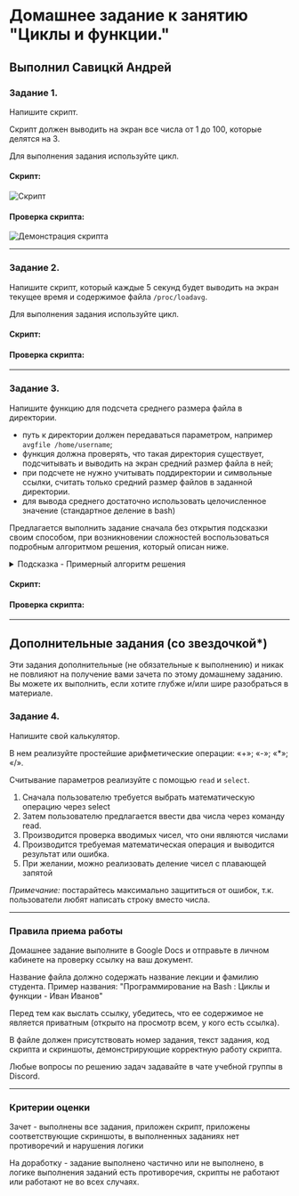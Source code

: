 # Домашнее задание к занятию "Циклы и функции." 

## Выполнил Савицкй Андрей

### Задание 1.

Напишите скрипт.

Скрипт должен выводить на экран все числа от 1 до 100, которые делятся на 3.

Для выполнения задания используйте цикл.

#### Скрипт:

![Скрипт](https://github.com/user-attachments/assets/6321f202-71b2-462b-ac28-bc1263ea9e24)

#### Проверка скрипта:

![Демонстрация скрипта](https://github.com/user-attachments/assets/cc43fe98-5616-4989-8822-46b08b75e15f)

------
### Задание 2.

Напишите скрипт, который каждые 5 секунд будет выводить на экран текущее время и содержимое файла `/proc/loadavg`.

Для выполнения задания используйте цикл.
#### Скрипт:

#### Проверка скрипта:

------
### Задание 3.

Напишите функцию для подсчета среднего размера файла в директории. 

 - путь к директории должен передаваться параметром, например `avgfile /home/username`;
 - функция должна проверять, что такая директория существует, подсчитывать и выводить на экран средний размер файла в ней;
 - при подсчете не нужно учитывать поддиректории и символьные ссылки, считать только средний размер файлов в заданной директории.
 - для вывода среднего достаточно использовать целочисленное значение (стандартное деление в bash)

Предлагается выполнить задание сначала без открытия подсказки своим способом, при возникновении сложностей воспользоваться подробным алгоритмом решения, который описан ниже.
<details>
  <summary>Подсказка - Примерный алгоритм решения</summary>

  1. В скрипте объявите функцию. Поместите аргумент в переменную с понятным названием. Проверьте, существует ли заданная в аргументе директория с помощью if.

  2. Внутри функции объявите вспомогательные переменные. Одна переменная будет служить для сохранения суммы размеров всех файлов в директории, а другая будет содержать количество файлов.

  3. Для перебора файлов внутри директории используйте цикл for.

  4. Внутри цикла с помощью if проверяйте, является ли данный объект файлом.

  5. Если это файл, то к переменной суммы добавляйте размер файла и увеличивайте на один переменную с количеством файлов (получить размер одного файла можно с помощью `stat -c "%s" filename`).

  6. После выхода из цикла for (перебора всех файлов в директории), разделите значение переменной с суммой размеров файлов на количество этих файлов и выведите результат на экран.

  7. В конце скрипта, вызовите только что написанную функцию с аргументом, например `avgfile $1`

  8. Запускайте скрипт `./script3.sh /home/username` и смотрите результат. 
 
  9. (необязательно) Если все работает, данную функцию можно добавить к себе в `.bash_profile` и использовать для работы.

</details>

#### Скрипт:

#### Проверка скрипта:

------
## Дополнительные задания (со звездочкой*)

Эти задания дополнительные (не обязательные к выполнению) и никак не повлияют на получение вами зачета по этому домашнему заданию. Вы можете их выполнить, если хотите глубже и/или шире разобраться в материале.

### Задание 4.

Напишите свой калькулятор.

В нем реализуйте простейшие арифметические операции:  «+»; «-»; «*»; «/».
 
Считывание параметров реализуйте с помощью `read` и `select`.

1. Сначала пользователю требуется выбрать математическую операцию через select
2. Затем пользователю предлагается ввести два числа через команду read.
3. Производится проверка вводимых чисел, что они являются числами
4. Производится требуемая математическая операция и выводится результат или ошибка.
5. При желании, можно реализовать деление чисел с плавающей запятой

*Примечание:* постарайтесь максимально защититься от ошибок, т.к. пользователи любят написать строку вместо числа.

------

### Правила приема работы

Домашнее задание выполните в Google Docs и отправьте в личном кабинете на проверку ссылку на ваш документ.

Название файла должно содержать название лекции и фамилию студента. Пример названия: "Программирование на Bash : Циклы и функции - Иван Иванов"

Перед тем как выслать ссылку, убедитесь, что ее содержимое не является приватным (открыто на просмотр всем, у кого есть ссылка).

В файле должен присутствовать номер задания, текст задания, код скрипта и скриншоты, демонстрирующие корректную работу скрипта.

Любые вопросы по решению задач задавайте в чате учебной группы в Discord.

------
### Критерии оценки

Зачет - выполнены все задания, приложен скрипт, приложены соответствующие скриншоты, в выполненных заданиях нет противоречий и нарушения логики

На доработку - задание выполнено частично или не выполнено, в логике выполнения заданий есть противоречия, скрипты не работают или работают не во всех случаях.

